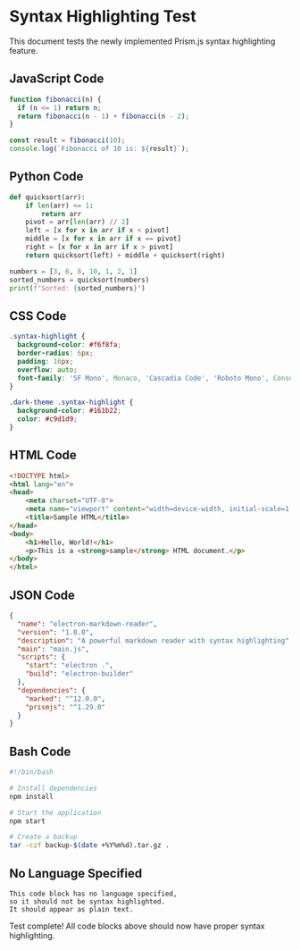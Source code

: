 # Syntax Highlighting Test

This document tests the newly implemented Prism.js syntax highlighting feature.

## JavaScript Code

```javascript
function fibonacci(n) {
  if (n <= 1) return n;
  return fibonacci(n - 1) + fibonacci(n - 2);
}

const result = fibonacci(10);
console.log(`Fibonacci of 10 is: ${result}`);
```

## Python Code

```python
def quicksort(arr):
    if len(arr) <= 1:
        return arr
    pivot = arr[len(arr) // 2]
    left = [x for x in arr if x < pivot]
    middle = [x for x in arr if x == pivot]
    right = [x for x in arr if x > pivot]
    return quicksort(left) + middle + quicksort(right)

numbers = [3, 6, 8, 10, 1, 2, 1]
sorted_numbers = quicksort(numbers)
print(f"Sorted: {sorted_numbers}")
```

## CSS Code

```css
.syntax-highlight {
  background-color: #f6f8fa;
  border-radius: 6px;
  padding: 16px;
  overflow: auto;
  font-family: 'SF Mono', Monaco, 'Cascadia Code', 'Roboto Mono', Consolas, 'Courier New', monospace;
}

.dark-theme .syntax-highlight {
  background-color: #161b22;
  color: #c9d1d9;
}
```

## HTML Code

```html
<!DOCTYPE html>
<html lang="en">
<head>
    <meta charset="UTF-8">
    <meta name="viewport" content="width=device-width, initial-scale=1.0">
    <title>Sample HTML</title>
</head>
<body>
    <h1>Hello, World!</h1>
    <p>This is a <strong>sample</strong> HTML document.</p>
</body>
</html>
```

## JSON Code

```json
{
  "name": "electron-markdown-reader",
  "version": "1.0.0",
  "description": "A powerful markdown reader with syntax highlighting",
  "main": "main.js",
  "scripts": {
    "start": "electron .",
    "build": "electron-builder"
  },
  "dependencies": {
    "marked": "^12.0.0",
    "prismjs": "^1.29.0"
  }
}
```

## Bash Code

```bash
#!/bin/bash

# Install dependencies
npm install

# Start the application
npm start

# Create a backup
tar -czf backup-$(date +%Y%m%d).tar.gz .
```

## No Language Specified

```
This code block has no language specified,
so it should not be syntax highlighted.
It should appear as plain text.
```

Test complete! All code blocks above should now have proper syntax highlighting.
